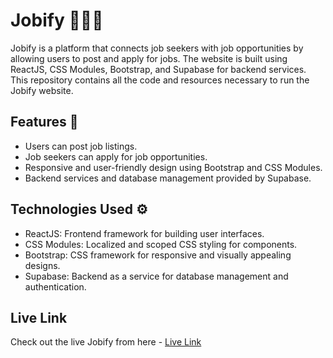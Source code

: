 # Jobify 🧑🏽‍💻

Jobify is a platform that connects job seekers with job opportunities by allowing users to post and apply for jobs. The website is built using ReactJS, CSS Modules, Bootstrap, and Supabase for backend services. This repository contains all the code and resources necessary to run the Jobify website.

## Features 🚀

- Users can post job listings.
- Job seekers can apply for job opportunities.
- Responsive and user-friendly design using Bootstrap and CSS Modules.
- Backend services and database management provided by Supabase.

## Technologies Used ⚙️

- ReactJS: Frontend framework for building user interfaces.
- CSS Modules: Localized and scoped CSS styling for components.
- Bootstrap: CSS framework for responsive and visually appealing designs.
- Supabase: Backend as a service for database management and authentication.

## Live Link

Check out the live Jobify from here - [Live Link](https://jobify-three-delta.vercel.app/)

